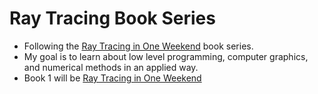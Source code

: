 # Ray Tracing Book Series

- Following the [Ray Tracing in One Weekend](https://raytracing.github.io/) book series.
- My goal is to learn about low level programming, computer graphics, and numerical methods in an applied way.
- Book 1 will be [Ray Tracing in One Weekend](https://raytracing.github.io/books/RayTracingInOneWeekend.html)